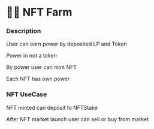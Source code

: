 # 👩🌾 NFT Farm

### Description

User can earn power by deposited LP and Token&#x20;

Power in not a token

By power user can mint NFT

Each NFT has own power

### NFT UseCase

NFT minted can deposit to NFTStake

After NFT market launch user can sell or buy from market
